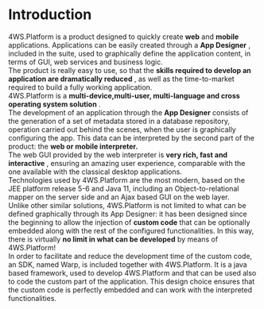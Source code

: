 # Introduction

4WS.Platform is a product designed to quickly create **web** and **mobile** applications. Applications can be easily created through a **App Designer** , included in the suite, used to graphically define the application content, in terms of GUI, web services and business logic.  
The product is really easy to use, so that the **skills required to develop an application are dramatically reduced** , as well as the time-to-market required to build a fully working application.  
4WS.Platform is a **multi-device,multi-user, multi-language and cross operating system solution** .  
The development of an application through the  **App Designer** consists of the generation of a set of metadata stored in a database repository, operation carried out behind the scenes, when the user is graphically configuring the app. This data can be interpreted by the second part of the product: the **web or mobile interpreter.**  
The web GUI provided by the web interpreter is **very rich, fast and interactive** , ensuring an amazing user experience, comparable with the one available with the classical desktop applications.  
Technologies used by 4WS.Platform are the most modern, based on the JEE platform release 5-6 and Java 11, including an Object-to-relational mapper on the server side and an Ajax based GUI on the web layer.  
Unlike other similar solutions, 4WS.Platform is not limited to what can be defined graphically through its App Designer: it has been designed since the beginning to allow the injection of **custom code** that can be optionally embedded along with the rest of the configured functionalities. In this way, there is virtually **no limit in what can be developed** by means of 4WS.Platform!  
In order to facilitate and reduce the development time of the custom code, an SDK, named Warp, is included together with 4WS.Platform. It is a java based framework, used to develop 4WS.Platform and that can be used also to code the custom part of the application. This design choice ensures that the custom code is perfectly embedded and can work with the interpreted functionalities.

